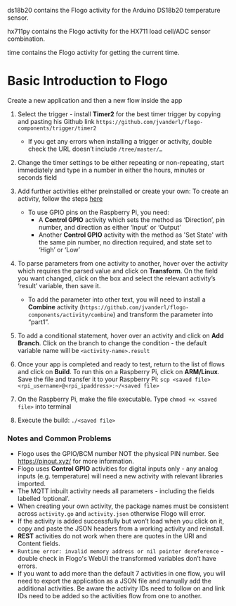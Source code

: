 ds18b20 contains the Flogo activity for the Arduino DS18b20 temperature sensor.

hx711py contains the Flogo activity for the HX711 load cell/ADC sensor combination.

time contains the Flogo activity for getting the current time.




Basic Introduction to Flogo
===========================     


Create a new application and then a new flow inside the app

1. Select the trigger - install __Timer2__ for the best timer trigger by copying and pasting his Github link `https://github.com/jvanderl/flogo-components/trigger/timer2`

   * If you get any errors when installing a trigger or activity, double check the URL doesn’t include `/tree/master/…`

2. Change the timer settings to be either repeating or non-repeating, start immediately and type in a number in either the hours, minutes or seconds field

3. Add further activities either preinstalled or create your own: To create an activity, follow the steps [here](https://tibcosoftware.github.io/flogo/extensions-developer/create-activity/)
    * To use GPIO pins on the Raspberry Pi, you need:
      *  A __Control GPIO__ activity which sets the method as ‘Direction’, pin number, and direction as either ‘Input’ or ‘Output’
      * Another __Control GPIO__ activity with the method as 'Set State' with the same pin number, no direction required, and state set to ‘High’ or ‘Low’

5. To parse parameters from one activity to another, hover over the activity which requires the parsed value and click on __Transform__. On the field you want changed, click on the box and select the relevant activity’s ‘result’ variable, then save it.
    * To add the parameter into other text, you will need to install a __Combine__ activity (`https://github.com/jvanderl/flogo-components/activity/combine`) and transform the parameter into “part1”.
6. To add a conditional statement, hover over an activity and click on __Add Branch__. Click on the branch to change the condition - the default variable name will be `<activity-name>.result`

7. Once your app is completed and ready to test, return to the list of flows and click on __Build__. To run this on a Raspberry Pi, click on __ARM/Linux__. Save the file and transfer it to your Raspberry Pi: `scp <saved file> <rpi_username>@<rpi_ipaddress>:~/<saved file>`
2. On the Raspberry Pi, make the file executable. Type `chmod +x <saved file>` into terminal

3. Execute the build: `./<saved file>`

### Notes and Common Problems

* Flogo uses the GPIO/BCM number NOT the physical PIN number. See https://pinout.xyz/ for more information.
* Flogo uses __Control GPIO__ activities for digital inputs only - any analog inputs (e.g. temperature) will need a new activity with relevant libraries imported.
* The MQTT inbuilt activity needs all parameters - including the fields labelled ‘optional’.
* When creating your own activity, the package names must be consistent across `activity.go` and `activity.json` otherwise Flogo will error.
* If the activity is added successfully but won’t load when you click on it, copy and paste the JSON headers from a working activity and reinstall.
* __REST__ activities do not work when there are quotes in the URI and Content fields.
* `Runtime error: invalid memory address or nil pointer dereference` - double check in Flogo's WebUI the transformed variables don’t have errors.
* If you want to add more than the default 7 activities in one flow, you will need to export the application as a JSON file and manually add the additional activities. Be aware the activity IDs need to follow on and link IDs need to be added so the activities flow from one to another.
